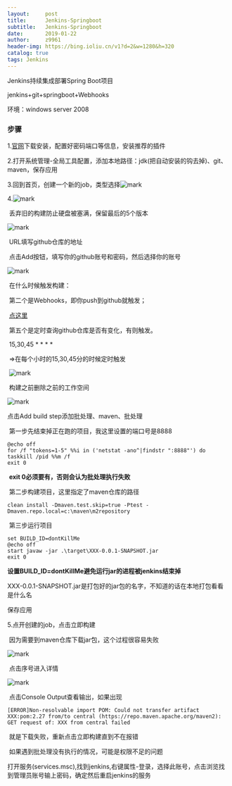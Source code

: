 ```yaml
---
layout:     post
title:      Jenkins-Springboot
subtitle:   Jenkins-Springboot
date:       2019-01-22
author:     z9961
header-img: https://bing.ioliu.cn/v1?d=2&w=1280&h=320
catalog: true
tags: Jenkins
---
```


Jenkins持续集成部署Spring Boot项目

jenkins+git+springboot+Webhooks

环境：windows server 2008



### 步骤

1.[官网](https://jenkins.io)下载安装，配置好密码端口等信息，安装推荐的插件

2.打开系统管理-全局工具配置，添加本地路径：jdk(把自动安装的钩去掉)、git、maven，保存应用

3.回到首页，创建一个新的job，类型选择![mark](http://img.aloli.cn/github/20190123/J5GbndbJWocR.png)

4.![mark](http://img.aloli.cn/github/20190123/zytzTSPepRGm.png)

​	丢弃旧的构建防止硬盘被塞满，保留最后的5个版本

![mark](http://img.aloli.cn/github/20190123/wI2cW7BVAfMU.png)

​	URL填写github仓库的地址

​	点击Add按钮，填写你的github账号和密码，然后选择你的账号

![mark](http://img.aloli.cn/github/20190123/mcaFa3ccGM1g.png)

​	在什么时候触发构建：

​		第二个是Webhooks，即你push到github就触发；

​			[点这里](http://github.aloli.cn/2019/01/22/webhook/)

​		第五个是定时查询github仓库是否有变化，有则触发。

​			15,30,45 * * * *

​			=>在每个小时的15,30,45分的时候定时触发

​	![mark](http://img.aloli.cn/github/20190123/nv7vJ23wBpar.png)

​	构建之前删除之前的工作空间

![mark](http://img.aloli.cn/github/20190123/dSDq43u5Qbt6.png)

点击Add build step添加批处理、maven、批处理

​	第一步先结束掉正在跑的项目，我这里设置的端口号是8888

```CMD
@echo off
for /f "tokens=1-5" %%i in ('netstat -ano^|findstr ":8888"') do taskkill /pid %%m /f
exit 0
```

​	**exit 0必须要有，否则会认为批处理执行失败**

​	第二步构建项目，这里指定了maven仓库的路径

```
clean install -Dmaven.test.skip=true -Ptest -Dmaven.repo.local=c:\maven\m2repository
```

​	第三步运行项目

```
set BUILD_ID=dontKillMe
@echo off
start javaw -jar .\target\XXX-0.0.1-SNAPSHOT.jar
exit 0
```

​	**设置BUILD_ID=dontKillMe避免运行jar的进程被jenkins结束掉**

​	XXX-0.0.1-SNAPSHOT.jar是打包好的jar包的名字，不知道的话在本地打包看看是什么名

保存应用

5.点开创建的job，点击立即构建

​	因为需要到maven仓库下载jar包，这个过程很容易失败

![mark](http://img.aloli.cn/github/20190123/G57WsFldp1hC.png)

​	点击序号进入详情

![mark](http://img.aloli.cn/github/20190123/rivwOGtiYoDs.png)

​	点击Console Output查看输出，如果出现

```
[ERROR]Non-resolvable import POM: Could not transfer artifact XXX:pom:2.27 from/to central (https://repo.maven.apache.org/maven2): GET request of: XXX from central failed
```

​	就是下载失败，重新点击立即构建直到不在报错

​	如果遇到批处理没有执行的情况，可能是权限不足的问题

​		打开服务(services.msc),找到jenkins,右键属性-登录，选择此账号，点击浏览找到管理员账号输上密码，确定然后重启jenkins的服务